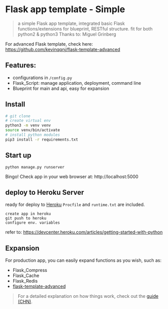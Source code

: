 # Flask app template - Simple

> a simple Flask app template, integrated basic Flask functions/extensions for blueprint, RESTful structure.
> fit for both python2 & python3
> Thanks to: Miguel Grinberg <Flask Web Development>

For advanced Flask template, check here: https://github.com/kevinqqnj/flask-template-advanced

## Features:
- configurations in `/config.py`
- Flask_Script: manage application, deployment, command line
- Blueprint for main and api, easy for expansion


## Install

``` bash
# git clone
# create virtual env
python3 -m venv venv
source venv/bin/activate
# install python modules
pip3 install -r requirements.txt
```

## Start up
```
python manage.py runserver
```
Bingo! Check app in your web browser at: http://localhost:5000

## deploy to Heroku Server
ready for deploy to [Heroku](https://www.heroku.com)
`Procfile` and `runtime.txt` are included.
```
create app in heroku
git push to heroku
configure env. variables
```
refer to: https://devcenter.heroku.com/articles/getting-started-with-python

## Expansion
For production app, you can easily expand functions as you wish, such as:
- Flask_Compress
- Flask_Cache
- Flask_Redis
- [flask-template-advanced](https://github.com/kevinqqnj/flask-template-advanced)

> For a detailed explanation on how things work, check out the [guide (CHN)](https://www.jianshu.com/p/f37871e31231).
